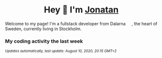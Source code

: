 <h1 align="center" id="README">
  Hey 👋 I'm <a href="https://jonatanlindstroom.github.io/Portfolio/" target="_blank">Jonatan</a>
</h1>

Welcome to my page! 
I'm a fullstack developer from Dalarna <img src="https://github.com/JonatanLindstroom/JonatanLindstroom/blob/master/resources/dalahorse.png" height="16px">, the heart of Sweden, currently living in Stockholm.

### My coding activity the last week


<sub>*Updates automatically, last update: August 10, 2020, 20:15 GMT+2*</sub>
